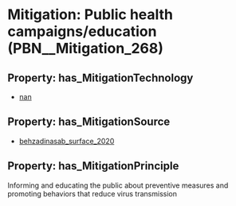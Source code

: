 # Mitigation: __Public health campaigns/education__ (PBN__Mitigation_268)

## Property: has_MitigationTechnology

* [nan](../Technology/PBN__Technology_22)

## Property: has_MitigationSource

* [behzadinasab_surface_2020](../Article/PBN__Article_199)

## Property: has_MitigationPrinciple

Informing and educating the public about preventive measures and promoting behaviors that reduce virus transmission

